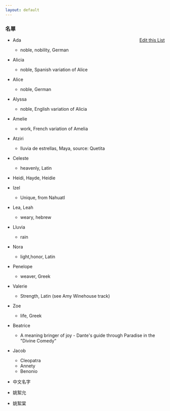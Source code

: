 ```yaml
---
layout: default
---
```


<h3>
<a id="a-list-of-names" class="anchor" href="#a-list-of-names" aria-hidden="true"><span class="octicon octicon-link"></span></a>名單</h3>
<a href="https://github.com/Strangehill/names/edit/gh-pages/index.md" style="float:right;">Edit this List</a>


- Ada
  - noble, nobility, German
- Alicia
  - noble, Spanish variation of Alice
- Alice
  - noble, German
- Alyssa
  - noble, English variation of Alicia
- Amelie
  - work, French variation of Amelia
- Atziri
  - lluvia de estrellas, Maya, source: Quetita
- Celeste
  - heavenly, Latin
- Heidi, Hayde, Heidie
- Izel
  - Unique, from Nahuatl
- Lea, Leah
  - weary, hebrew
- Lluvia
  - rain
- Nora
  - light,honor, Latin
- Penelope
  - weaver, Greek
- Valerie 
  - Strength, Latin (see Amy Winehouse track)
- Zoe
  - life, Greek
- Beatrice
  - A meaning bringer of joy - Dante's guide through Paradise in the "Divine Comedy"
- Jacob
  - Cleopatra
  - Annety
  - Benonio

- 中文名字
 - 姚絮允
 - 姚絮棠

